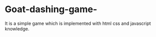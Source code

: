 # Goat-dashing-game-
It is a simple game which is implemented with html css and javascript knowledge. 
